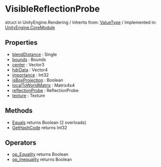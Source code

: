 # VisibleReflectionProbe
struct in UnityEngine.Rendering
 / Inherits from: <a href="https://docs.unity3d.com/6000.0/Documentation/ScriptReference/ValueType.html">ValueType</a> / Implemented in: <a href="https://docs.unity3d.com/6000.0/Documentation/ScriptReference/UnityEngine.CoreModule.html">UnityEngine.CoreModule</a>
## Properties
- <a href="https://docs.unity3d.com/6000.0/Documentation/ScriptReference/VisibleReflectionProbe-blendDistance.html">blendDistance</a> : Single
- <a href="https://docs.unity3d.com/6000.0/Documentation/ScriptReference/VisibleReflectionProbe-bounds.html">bounds</a> : Bounds
- <a href="https://docs.unity3d.com/6000.0/Documentation/ScriptReference/VisibleReflectionProbe-center.html">center</a> : Vector3
- <a href="https://docs.unity3d.com/6000.0/Documentation/ScriptReference/VisibleReflectionProbe-hdrData.html">hdrData</a> : Vector4
- <a href="https://docs.unity3d.com/6000.0/Documentation/ScriptReference/VisibleReflectionProbe-importance.html">importance</a> : Int32
- <a href="https://docs.unity3d.com/6000.0/Documentation/ScriptReference/VisibleReflectionProbe-isBoxProjection.html">isBoxProjection</a> : Boolean
- <a href="https://docs.unity3d.com/6000.0/Documentation/ScriptReference/VisibleReflectionProbe-localToWorldMatrix.html">localToWorldMatrix</a> : Matrix4x4
- <a href="https://docs.unity3d.com/6000.0/Documentation/ScriptReference/VisibleReflectionProbe-reflectionProbe.html">reflectionProbe</a> : ReflectionProbe
- <a href="https://docs.unity3d.com/6000.0/Documentation/ScriptReference/VisibleReflectionProbe-texture.html">texture</a> : Texture
## Methods
- <a href="https://docs.unity3d.com/6000.0/Documentation/ScriptReference/VisibleReflectionProbe.Equals.html">Equals</a> returns Boolean (2 overloads)
- <a href="https://docs.unity3d.com/6000.0/Documentation/ScriptReference/VisibleReflectionProbe.GetHashCode.html">GetHashCode</a> returns Int32
## Operators
- <a href="https://docs.unity3d.com/6000.0/Documentation/ScriptReference/VisibleReflectionProbe.op_Equality.html">op_Equality</a> returns Boolean
- <a href="https://docs.unity3d.com/6000.0/Documentation/ScriptReference/VisibleReflectionProbe.op_Inequality.html">op_Inequality</a> returns Boolean
